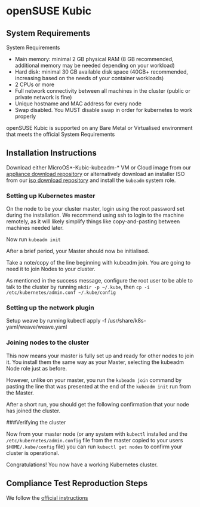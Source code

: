 # openSUSE Kubic

## System Requirements

System Requirements
 -  Main memory: minimal 2 GB physical RAM (8 GB recommended, additional memory may be needed depending on your workload)
 -  Hard disk: minimal 30 GB available disk space (40GB+ recommended, increasing based on the needs of your container workloads)
 -  2 CPUs or more
 -  Full network connectivity between all machines in the cluster (public or private network is fine)
 -  Unique hostname and MAC address for every node
 -  Swap disabled. You MUST disable swap in order for kubernetes to work properly

openSUSE Kubic is supported on any Bare Metal or Virtualised environment that meets the official System Requirements

## Installation Instructions

Download either MicroOS\*-Kubic-kubeadm-\* VM or Cloud image from our [appliance download repository](https://download.opensuse.org/tumbleweed/appliances) or alternatively download an installer ISO from our [iso download repository](https://download.opensuse.org/tumbleweed/iso/) and install the `kubeadm` system role.

### Setting up Kubernetes master
On the node to be your cluster master, login using the root password set during the installation.
We recommend using ssh to login to the machine remotely, as it will likely simplify things like copy-and-pasting between machines needed later.

Now run `kubeadm init`

After a brief period, your Master should now be initialised.

Take a note/copy of the line beginning with kubeadm join. You are going to need it to join Nodes to your cluster.

As mentioned in the success message, configure the root user to be able to talk to the cluster by running `mkdir -p ~/.kube`, then `cp -i /etc/kubernetes/admin.conf ~/.kube/config`

### Setting up the network plugin

Setup weave by running kubectl apply -f /usr/share/k8s-yaml/weave/weave.yaml

### Joining nodes to the cluster

This now means your master is fully set up and ready for other nodes to join it. You install them the same way as your Master, selecting the kubeadm Node role just as before.

However, unlike on your master, you run the `kubeadm join` command by pasting the line that was presented at the end of the `kubeadm init` run from the Master.

After a short run, you should get the following confirmation that your node has joined the cluster.

###Verifying the cluster

Now from your master node (or any system with `kubectl` installed and the `/etc/kubernetes/admin.config` file from the master copied to your users `$HOME/.kube/config` file) you can run `kubectl get nodes` to confirm your cluster is operational.

Congratulations! You now have a working Kubernetes cluster.

## Compliance Test Reproduction Steps

We follow the [official instructions](https://github.com/cncf/k8s-conformance/blob/master/instructions.md)
